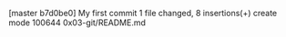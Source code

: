 [master b7d0be0] My first commit
 1 file changed, 8 insertions(+)
 create mode 100644 0x03-git/README.md
